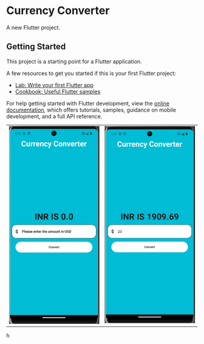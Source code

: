 # Currency Converter

A new Flutter project.

## Getting Started

This project is a starting point for a Flutter application.

A few resources to get you started if this is your first Flutter project:

- [Lab: Write your first Flutter app](https://docs.flutter.dev/get-started/codelab)
- [Cookbook: Useful Flutter samples](https://docs.flutter.dev/cookbook)

For help getting started with Flutter development, view the
[online documentation](https://docs.flutter.dev/), which offers tutorials,
samples, guidance on mobile development, and a full API reference.

<table>
  <tr>
    <td valign="top"><img src="https://github.com/Srujankm12/Currency_Converter_Flutter/blob/main/imgs/img1.png"  width="300" /></td>
    <td valign="top"><img src="https://github.com/Srujankm12/Currency_Converter_Flutter/blob/main/imgs/img2.png" width="300" /></td>
  </tr>
</table>
h
